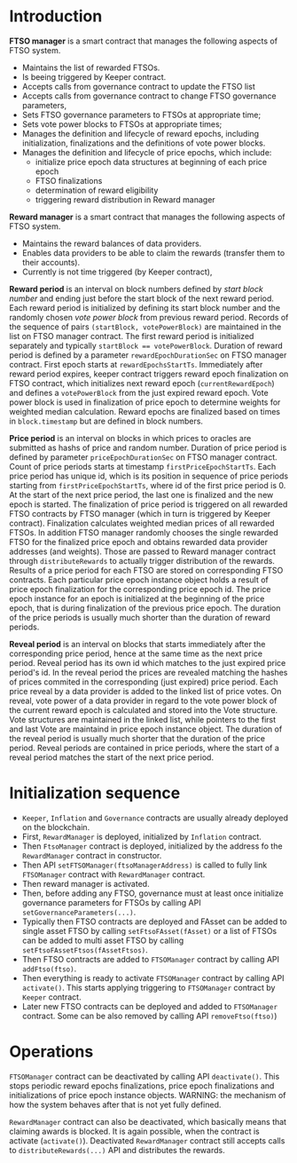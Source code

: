 
# Introduction

**FTSO manager** is a smart contract that manages the following aspects of FTSO system.

- Maintains the list of rewarded FTSOs.
- Is beeing triggered by Keeper contract.
- Accepts calls from governance contract to update the FTSO list
- Accepts calls from governance contract to change FTSO governance parameters,
- Sets FTSO governance parameters to FTSOs at appropriate time;
- Sets vote power blocks to FTSOs at appropriate times;
- Manages the definition and lifecycle of reward epochs, including initialization, finalizations and the definitions of vote power blocks.
- Manages the definition and lifecycle of price epochs, which include:
   - initialize price epoch data structures at beginning of each price epoch
   - FTSO finalizations
   - determination of reward eligibility
   - triggering reward distribution in Reward manager

**Reward manager** is a smart contract that manages the following aspects of FTSO system.

- Maintains the reward balances of data providers.
- Enables data providers to be able to claim the rewards (transfer them to their accounts).
- Currently is not time triggered (by Keeper contract),

**Reward period** is an interval on block numbers defined by *start block number* and ending just before the start block of the next reward period. Each reward period is initialized by defining its start block number and the randomly chosen *vote power block* from previous reward period. Records of the sequence of pairs `(startBlock, votePowerBlock)` are maintained in the list on FTSO manager contract. The first reward period is initialized separately and typically `startBlock == votePowerBlock`. Duration of reward period is defined by a parameter `rewardEpochDurationSec` on FTSO manager contract. First epoch starts at `rewardEpochsStartTs`. Immediately after reward period expires, keeper contract triggers reward epoch finalization on FTSO contract, which initializes next reward epoch (`currentRewardEpoch`) and defines a `votePowerBlock` from the just expired reward epoch. Vote power block is used in finalization of price epoch to determine weights for weighted median calculation. Reward epochs are finalized based on times in `block.timestamp` but are defined in block numbers.

**Price period** is an interval on blocks in which prices to oracles are submitted as hashs of price and random number. Duration of price period is defined by parameter `priceEpochDurationSec` on FTSO manager contract. Count of price periods starts at timestamp `firstPriceEpochStartTs`. Each price period has unique id, which is its position in sequence of price periods starting from `firstPriceEpochStartTs`, where id of the first price period is 0. At the start of the next price period, the last one is finalized and the new epoch is started. The finalization of price period is triggered on all rewarded FTSO contracts by FTSO manager (which in turn is triggered by Keeper contract). Finalization calculates weighted median prices of all rewarded FTSOs. In addition FTSO manager randomly chooses the single rewarded FTSO for the finalized price epoch and obtains rewarded data provider addresses (and weights). Those are passed to Reward manager contract through `distributeRewards` to actually trigger distribution of the rewards. Results of a price period for each FTSO are stored on corresponding FTSO contracts. Each particular price epoch instance object holds a result of price epoch finalization for the corresponding price epoch id. The price epoch instance for an epoch is initialized at the beginning of the price epoch, that is during finalization of the previous price epoch. The duration of the price periods is usually much shorter than the duration of reward periods. 

**Reveal period** is an interval on blocks that starts immediately after the corresponding price period, hence at the same time as the next price period. Reveal period has its own id which matches to the just expired price period's id. In the reveal period the prices are revealed matching the hashes of prices commited in the corresponding (just expired) price period. Each price reveal by a data provider is added to the linked list of price votes. On reveal, vote power of a data provider in regard to the vote power block of the current reward epoch is calculated and stored into the Vote structure. Vote structures are maintained in the linked list, while pointers to the first and last Vote are maintaind in price epoch instance object. The duration of the reveal period is usually much shorter that the duration of the price period. Reveal periods are contained in price periods, where the start of a reveal period matches the start of the next price period.

# Initialization sequence

- `Keeper`, `Inflation` and `Governance` contracts are usually already deployed on the blockchain.
- First, `RewardManager` is deployed, initialized by `Inflation` contract.
- Then `FtsoManager` contract is deployed, initialized by the address fo the `RewardManager` contract in constructor.
- Then API `setFTSOManager(ftsoManagerAddress)` is called to fully link `FTSOManager` contract with `RewardManager` contract.
- Then reward manager is activated.
- Then, before adding any FTSO, governance must at least once initialize governance parameters for FTSOs by calling API `setGovernanceParameters(...)`.
- Typically then FTSO contracts are deployed and FAsset can be added to single asset FTSO by calling `setFtsoFAsset(fAsset)` or a list of FTSOs can be added to multi asset FTSO by calling `setFtsoFAssetFtsos(fAssetFtsos)`.
- Then FTSO contracts are added to `FTSOManager` contract by calling API `addFtso(ftso)`.
- Then everything is ready to activate `FTSOManager` contract by calling API `activate()`. This starts applying triggering to `FTSOManager` contract by `Keeper` contract.
- Later new FTSO contracts can be deployed and added to `FTSOManager` contract. Some can be also removed by calling API `removeFtso(ftso)`)

# Operations

`FTSOManager` contract can be deactivated by calling API `deactivate()`. This stops periodic reward epochs finalizations, price epoch finalizations and initializations of price epoch instance objects. WARNING: the mechanism of how the system behaves after that is not yet fully defined.

`RewardManager` contract can also be deactivated, which basically means that claiming awards is blocked. It is again possible, when the contract is activate (`activate()`). Deactivated `RewardManager` contract still accepts calls to `distributeRewards(...)` API and distributes the rewards. 
